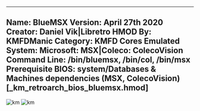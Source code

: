 -----------------------
Name: BlueMSX
Version: April 27th 2020
Creator: Daniel Vik|Libretro
HMOD By: KMFDManic
Category: KMFD Cores
Emulated System: Microsoft: MSX|Coleco: ColecoVision
Command Line: /bin/bluemsx, /bin/col, /bin/msx
Prerequisite BIOS: system/Databases & Machines dependencies (MSX, ColecoVision) **[_km_retroarch_bios_bluemsx.hmod]**
-----------------------
![km](https://i.imgur.com/6dPtud5.png)
![km](https://i.imgur.com/gd5F8Wy.png)
